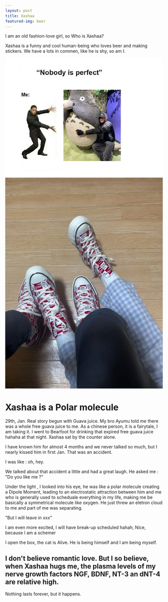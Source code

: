 ```yaml
---
layout: post
title: Xashaa
featured-img: beer
---
```


I am an old fashion-love girl, so Who is Xashaa?

Xashaa is a funny and cool human-being who loves beer and making stickers. We have a lots in commen, like he is shy, so am I.
<!-- Only include these images for this blog -->
<div class="side-by-side-images">
  <img src="https://raw.githubusercontent.com/CleanYANG/HONG-s-page/main/assets/img/hashi-1.jpg" alt="Picture 1">
  <img src="https://raw.githubusercontent.com/CleanYANG/HONG-s-page/main/assets/img/shoe.jpg" alt="Picture 2">
</div>

# Xashaa is a Polar molecule
29th, Jan.
Real story begun with Guava juice. My bro Ayumu told me there was a whole free guava juice to me. As a chinese person, it is a fairytale, I am taking it. I went to Bearfoot for drinking that expired free guava juice hahaha at that night. Xashaa sat by the counter alone.

I have known him for almost 4 months and we never talked so much, but I nearly kissed him in first Jan. That was an accident.

I was like : oh, hey.

We talked about that accident a little and had a great laugh. 
He asked me : "Do you like me ?"

Under the light , I looked into his eye, he was like a polar molecule creating a Dipole Moment, leading to an electrostatic attraction between him and me who is generally used to scheduale everything in my life, making me be basically a symmetrical molecule like oxygen. He just threw an eletron cloud to me and part of me was separating.

"But I will leave in xxx"

I am even more excited, I will have break-up scheduled hahah, Nice, because I am a schemer 

I open the box, the cat is Alive. He is being himself and I am being myself.

## I don't believe romantic love. But I so believe, when Xashaa hugs me, the plasma levels of my nerve growth factors NGF, BDNF, NT-3 an dNT-4 are relative high.

Nothing lasts forever, but it happens.
